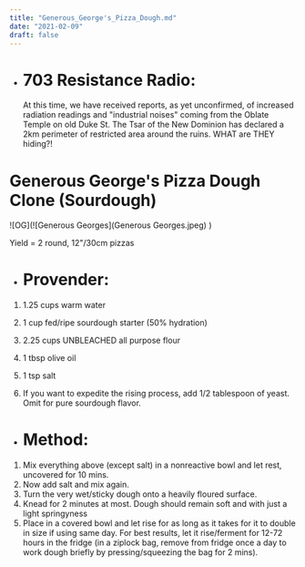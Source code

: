 ```yaml
---
title: "Generous_George's_Pizza_Dough.md"
date: "2021-02-09"
draft: false
---
```


* # 703 Resistance Radio:
  At this time, we have received reports, as yet unconfirmed, of increased radiation readings and "industrial noises" coming from the Oblate Temple on old Duke St. The Tsar of the New Dominion has declared a 2km perimeter of restricted area around the ruins. WHAT are THEY hiding?!

# Generous George's Pizza Dough Clone (Sourdough)

![OG](![Generous Georges](Generous Georges.jpeg)
)

Yield = 2 round, 12"/30cm pizzas

* # Provender:
1. 1.25 cups warm water

2. 1 cup fed/ripe sourdough starter (50% hydration)

3. 2.25 cups UNBLEACHED all purpose flour

4. 1 tbsp olive oil

5. 1 tsp salt

6. If you want to expedite the rising process, add 1/2 tablespoon of yeast. Omit for pure sourdough flavor.

* # Method:
1. Mix everything above (except salt) in a nonreactive bowl and let rest, uncovered for 10 mins.
2. Now add salt and mix again.
3. Turn the very wet/sticky dough onto a heavily floured surface.
4. Knead for 2 minutes at most. Dough should remain soft and with just a light springyness
5. Place in a covered bowl and let rise for as long as it takes for it to double in size if using same day. For best results, let it rise/ferment for 12-72 hours in the fridge (in a ziplock bag, remove from fridge once a day to work dough briefly by pressing/squeezing the bag for 2 mins). 
